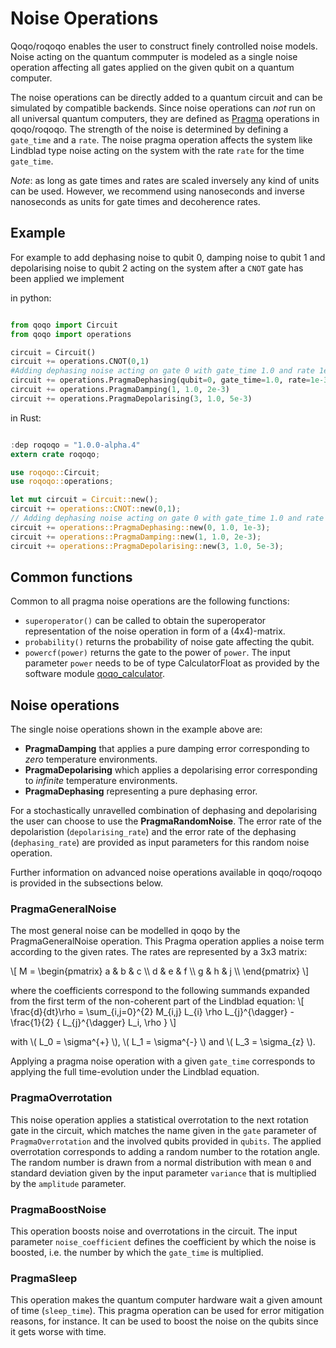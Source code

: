 # Noise Operations

Qoqo/roqoqo enables the user to construct finely controlled noise models. Noise acting on the quantum commputer is modeled as a single noise operation affecting all gates applied on the given qubit on a quantum computer.

The noise operations can be directly added to a quantum circuit and can be simulated by compatible backends. Since noise operations can _not_ run on all universal quantum computers, they are defined as [Pragma](pragma.md) operations in qoqo/roqoqo. The strength of the noise is determined by defining a `gate_time` and a `rate`. The noise pragma operation affects the system like Lindblad type noise acting on the system with the rate `rate` for the time `gate_time`.

_Note_: as long as gate times and rates are scaled inversely any kind of units can be used. However, we recommend using nanoseconds and inverse nanoseconds as units for gate times and decoherence rates.

## Example

For example to add dephasing noise to qubit 0, damping noise to qubit 1 and depolarising noise to qubit 2 acting on the system after a `CNOT` gate has been applied we implement

in python: 

```python

from qoqo import Circuit
from qoqo import operations

circuit = Circuit()
circuit += operations.CNOT(0,1)
#Adding dephasing noise acting on gate 0 with gate_time 1.0 and rate 1e-3
circuit += operations.PragmaDephasing(qubit=0, gate_time=1.0, rate=1e-3)
circuit += operations.PragmaDamping(1, 1.0, 2e-3)
circuit += operations.PragmaDepolarising(3, 1.0, 5e-3)

```

in Rust:

```rust

:dep roqoqo = "1.0.0-alpha.4"
extern crate roqoqo;

use roqoqo::Circuit;
use roqoqo::operations;

let mut circuit = Circuit::new();
circuit += operations::CNOT::new(0,1);
// Adding dephasing noise acting on gate 0 with gate_time 1.0 and rate 1e-3
circuit += operations::PragmaDephasing::new(0, 1.0, 1e-3);
circuit += operations::PragmaDamping::new(1, 1.0, 2e-3);
circuit += operations::PragmaDepolarising::new(3, 1.0, 5e-3);

```


## Common functions
Common to all pragma noise operations are the following functions:
* `superoperator()` can be called to obtain the superoperator representation of the noise operation in form of a (4x4)-matrix.
* `probability()` returns the probability of noise gate affecting the qubit.
* `powercf(power)` returns the gate to the power of `power`. The input parameter `power` needs to be of type CalculatorFloat as provided by the software module [qoqo_calculator](https://github.com/HQSquantumsimulations/qoqo_calculator).


## Noise operations
The single noise operations shown in the example above are:

* **PragmaDamping** that applies a pure damping error corresponding to _zero_ temperature environments.
* **PragmaDepolarising** which applies a depolarising error corresponding to _infinite_ temperature environments.
* **PragmaDephasing** representing a pure dephasing error.

For a stochastically unravelled combination of dephasing and depolarising the user can choose to use the **PragmaRandomNoise**. The error rate of the depolaristion (`depolarising_rate`) and the error rate of the dephasing (`dephasing_rate`) are provided as input parameters for this random noise operation. 

Further information on advanced noise operations available in qoqo/roqoqo is provided in the subsections below. 

### PragmaGeneralNoise

The most general noise can be modelled in qoqo by the PragmaGeneralNoise operation. This Pragma operation applies a noise term according to the given rates. The rates are represented by a 3x3 matrix:

\\[
 M = \begin{pmatrix}
 a & b & c \\\\
 d & e & f \\\\
 g & h & j \\\\
 \end{pmatrix}
\\]

where the coefficients correspond to the following summands expanded from the first term of the non-coherent part of the Lindblad equation:
\\[
 \frac{d}{dt}\rho = \sum_{i,j=0}^{2} M_{i,j} L_{i} \rho L_{j}^{\dagger} - \frac{1}{2} \{ L_{j}^{\dagger} L_i, \rho \}
\\]

with \\( L_0 = \sigma^{+} \\), \\( L_1 = \sigma^{-} \\) and \\( L_3 = \sigma_{z} \\).

Applying a pragma noise operation with a given `gate_time` corresponds to applying the full time-evolution under the Lindblad equation.

### PragmaOverrotation

This noise operation applies a statistical overrotation to the next rotation gate in the circuit, which matches the name given in the `gate` parameter of `PragmaOverrotation` and the involved qubits provided in `qubits`. The applied overrotation corresponds to adding a random number to the rotation angle.
The random number is drawn from a normal distribution with mean `0` and standard deviation given by the input parameter `variance` that is multiplied by the `amplitude` parameter.

### PragmaBoostNoise

This operation boosts noise and overrotations in the circuit. The input parameter `noise_coefficient` defines the coefficient by which the noise is boosted, i.e. the number by which the `gate_time` is multiplied.

### PragmaSleep

This operation makes the quantum computer hardware wait a given amount of time (`sleep_time`). This pragma operation can be used for error mitigation reasons, for instance. It can be used to boost the noise on the qubits since it gets worse with time.







